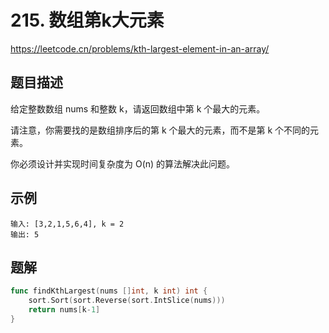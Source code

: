 # 215. 数组第k大元素
https://leetcode.cn/problems/kth-largest-element-in-an-array/

## 题目描述
给定整数数组 nums 和整数 k，请返回数组中第 k 个最大的元素。

请注意，你需要找的是数组排序后的第 k 个最大的元素，而不是第 k 个不同的元素。

你必须设计并实现时间复杂度为 O(n) 的算法解决此问题。


## 示例
```
输入: [3,2,1,5,6,4], k = 2
输出: 5
```


## 题解
```go
func findKthLargest(nums []int, k int) int {
    sort.Sort(sort.Reverse(sort.IntSlice(nums)))
    return nums[k-1]
}
```